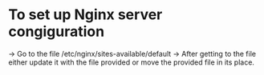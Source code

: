 # To set up Nginx server congiguration

-> Go to the file /etc/nginx/sites-available/default
-> After getting to the file either update it with the file provided or move the provided file in its place.  